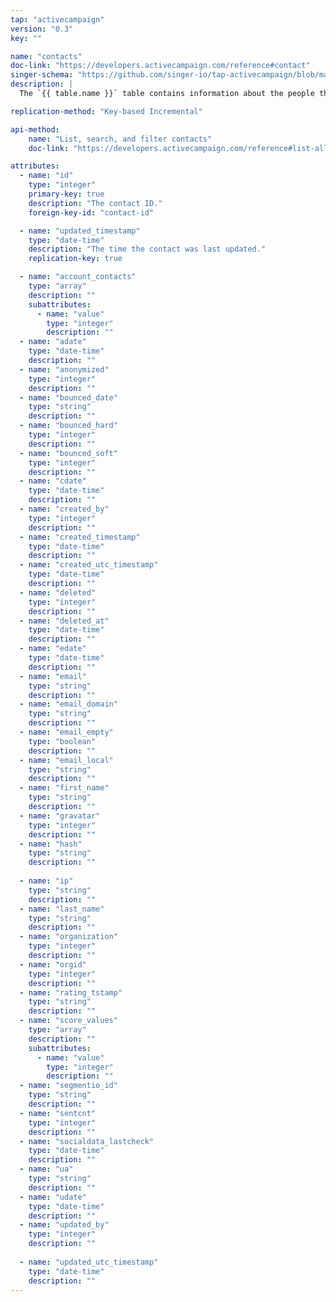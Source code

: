 ```yaml
---
tap: "activecampaign"
version: "0.3"
key: ""

name: "contacts"
doc-link: "https://developers.activecampaign.com/reference#contact"
singer-schema: "https://github.com/singer-io/tap-activecampaign/blob/master/tap_activecampaign/schemas/contacts.json"
description: |
  The `{{ table.name }}` table contains information about the people that you market or sell to in your {{ integration.display_name }} account.

replication-method: "Key-based Incremental"

api-method:
    name: "List, search, and filter contacts"
    doc-link: "https://developers.activecampaign.com/reference#list-all-contacts"

attributes:
  - name: "id"
    type: "integer"
    primary-key: true
    description: "The contact ID."
    foreign-key-id: "contact-id"

  - name: "updated_timestamp"
    type: "date-time"
    description: "The time the contact was last updated."
    replication-key: true

  - name: "account_contacts"
    type: "array"
    description: ""
    subattributes:
      - name: "value"
        type: "integer"
        description: ""
  - name: "adate"
    type: "date-time"
    description: ""
  - name: "anonymized"
    type: "integer"
    description: ""
  - name: "bounced_date"
    type: "string"
    description: ""
  - name: "bounced_hard"
    type: "integer"
    description: ""
  - name: "bounced_soft"
    type: "integer"
    description: ""
  - name: "cdate"
    type: "date-time"
    description: ""
  - name: "created_by"
    type: "integer"
    description: ""
  - name: "created_timestamp"
    type: "date-time"
    description: ""
  - name: "created_utc_timestamp"
    type: "date-time"
    description: ""
  - name: "deleted"
    type: "integer"
    description: ""
  - name: "deleted_at"
    type: "date-time"
    description: ""
  - name: "edate"
    type: "date-time"
    description: ""
  - name: "email"
    type: "string"
    description: ""
  - name: "email_domain"
    type: "string"
    description: ""
  - name: "email_empty"
    type: "boolean"
    description: ""
  - name: "email_local"
    type: "string"
    description: ""
  - name: "first_name"
    type: "string"
    description: ""
  - name: "gravatar"
    type: "integer"
    description: ""
  - name: "hash"
    type: "string"
    description: ""
  
  - name: "ip"
    type: "string"
    description: ""
  - name: "last_name"
    type: "string"
    description: ""
  - name: "organization"
    type: "integer"
    description: ""
  - name: "orgid"
    type: "integer"
    description: ""
  - name: "rating_tstamp"
    type: "string"
    description: ""
  - name: "score_values"
    type: "array"
    description: ""
    subattributes:
      - name: "value"
        type: "integer"
        description: ""
  - name: "segmentio_id"
    type: "string"
    description: ""
  - name: "sentcnt"
    type: "integer"
    description: ""
  - name: "socialdata_lastcheck"
    type: "date-time"
    description: ""
  - name: "ua"
    type: "string"
    description: ""
  - name: "udate"
    type: "date-time"
    description: ""
  - name: "updated_by"
    type: "integer"
    description: ""
  
  - name: "updated_utc_timestamp"
    type: "date-time"
    description: ""
---
```


